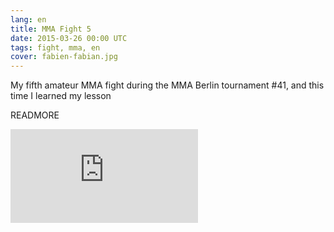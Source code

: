 ```yaml
---
lang: en
title: MMA Fight 5
date: 2015-03-26 00:00 UTC
tags: fight, mma, en
cover: fabien-fabian.jpg
---
```


My fifth amateur MMA fight during the MMA Berlin tournament #41, and this time I learned my lesson 

READMORE

<iframe src="https://www.youtube.com/embed/yaGJVupfOfE" frameborder="0" allowfullscreen></iframe>